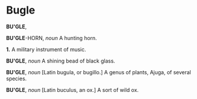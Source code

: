 # Bugle

**BU'GLE**,

**BU'GLE**\-HORN, _noun_ A hunting horn.

**1.** A military instrument of music.

**BU'GLE**, _noun_ A shining bead of black glass.

**BU'GLE**, _noun_ \[Latin bugula, or bugillo.\] A genus of plants, Ajuga, of several species.

**BU'GLE**, _noun_ \[Latin buculus, an ox.\] A sort of wild ox.